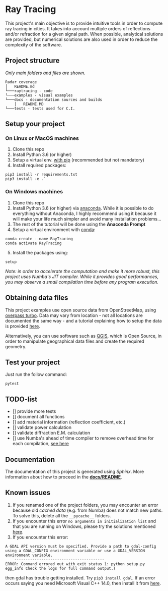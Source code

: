 # Ray Tracing

This project's main objective is to provide intuitive tools in order to compute ray tracing in cities. It takes into account multiple orders of reflections and/or refraction for a given signal path. When possible, analytical solutions are provided, but numerical solutions are also used in order to reduce the complexity of the software.

## Project structure

*Only main folders and files are shown.*
```
Radar coverage
│   README.md
└───raytracing - code
└───examples - visual examples
└───docs - documentation sources and builds
    │   README.MD
└───tests - tests used for C.I.
```

## Setup your project

### On Linux or MacOS machines
1. Clone this repo
2. Install Python 3.6 (or higher)
3. Setup a virtual env. [with pip](https://packaging.python.org/guides/installing-using-pip-and-virtual-environments/) (recommended but not mandatory)
4. Install required packages: 
```
pip3 install -r requirements.txt
pip3 install -e .`
```

### On Windows machines
1. Clone this repo
2. Install Python 3.6 (or higher) via [anaconda](https://www.anaconda.com/products/individual). While it is possible to do everything without Anaconda, I highly recommend using it because it will make your life much simpler and avoid many installation problems...
3. The rest of the tutorial will be done using the **Anaconda Prompt**
4. Setup a virtual environment with [conda](https://docs.conda.io/projects/conda/en/latest/user-guide/tasks/manage-environments.html):
```
conda create --name RayTracing
conda activate RayTracing
```
5. Install the packages using:
```
setup
```


*Note: in order to accelerate the computation and make it more robust, this project uses Numba's JIT compiler.
While it provides good performances, you may observe a small compilation time before any program execution.*


## Obtaining data files

This project examples use open source data from OpenStreetMap, using [overpass turbo](https://overpass-turbo.eu/).
Data may vary from location - not all locations are documented the same way - and a tutorial explaining how to setup the data is provided [here](/data/README.md).

Alternatively, you can use software such as [QGIS](https://www.qgis.org), which is Open Source, in order to manipulate geographical data files and create the required geometry.

## Test your project

Just run the follow command:

```
pytest
```

## TODO-list

- [] provide more tests
- [] document all functions
- [] add material information (reflection coefficient, etc.)
- [] validate power calculation
- [] validate diffraction E.M. calculation
- [] use Numba's ahead of time compiler to remove overhead time for each compilation, [see here](https://numba.pydata.org/numba-doc/dev/user/pycc.html)

## Documentation

The documentation of this project is generated using *Sphinx*. More information about how to proceed in the [**docs/README**](/docs/README.md).


## Known issues

1. If you renamed one of the project folders, you may encounter an error because old *cached data* (e.g. from Numba)
does not match new paths. To solve this, delete all the `__pycache__` folders.
2. If you encounter this error `no arguments in initialization list` and that you are running on Windows,
please try the solutions mentioned [here](https://github.com/pyproj4/pyproj/issues/134#issuecomment-458813395).
3. If you encounter this error:
```
A GDAL API version must be specified. Provide a path to gdal-config using a GDAL_CONFIG environment variable or use a GDAL_VERSION environment variable.
    ----------------------------------------
ERROR: Command errored out with exit status 1: python setup.py egg_info Check the logs for full command output.)
```
then gdal has trouble getting installed. Try `pip3 install gdal`. If an error occurs saying you need Microsoft Visual C++ 14.0, then install it from [here](https://visualstudio.microsoft.com/visual-cpp-build-tools/).